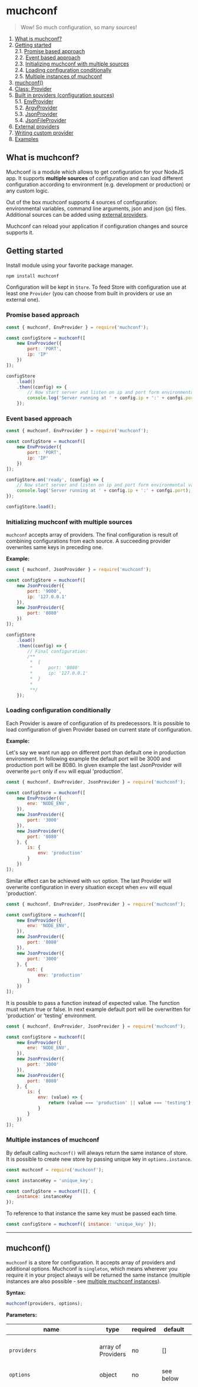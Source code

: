 # muchconf
> Wow! So much configuration, so many sources!

1. [What is muchconf?](#What%20is%20muchconf?)
2. [Getting started](#Getting%20started)  
    2.1. [Promise based approach](#Promise%20based%20approach:)  
    2.2. [Event based approach](#Event%20based%20approach)  
    2.3. [Initializing muchconf with multiple sources](#Initializing%20muchconf%20with%20multiple%20sources)  
    2.4. [Loading configuration conditionally](#Loading%20configuration%20conditionally)  
    2.5. [Multiple instances of muchconf](#Multiple%20instances%20of%20muchconf)
3. [muchconf()](#muchconf\(\))
4. [Class: Provider](#Class:%20Provider)  
5. [Built in providers (configuration sources)](#Built%20in%20providers%20\(configuration%20sources\))  
    5.1. [EnvProvider](#EnvProvider)  
    5.2. [ArgvProvider](#ArgvProvider)  
    5.3. [JsonProvider](#JsonProvider)  
    5.4. [JsonFileProvider](#JsonFileProvider)
6. [External providers](#External%20providers)
7. [Writing custom provider](#Writing%20custom%20provider)
8. [Examples](#Examples)


## What is muchconf?
Muchconf is a module which allows to get configuration for your NodeJS app. It supports **multiple sources** of configuration and can load different configuration according to environment (e.g. development or production) or any custom logic.

Out of the box muchconf supports 4 sources of configuration: environmental variables, command line arguments, json and json (js) files. Additional sources can be added using [external providers](#External%20providers).

Muchconf can reload your application if configuration changes and source supports it.

## Getting started
Install module using your favorite package manager.
```bash
npm install muchconf
```
Configuration will be kept in `Store`. To feed Store with configuration use at least one `Provider` (you can choose from built in providers or use an external one). 

### Promise based approach
```js
const { muchconf, EnvProvider } = require('muchconf');

const configStore = muchconf([
    new EnvProvider({
        port: 'PORT',
        ip: 'IP'
    })
]);

configStore
    .load()
    .then((config) => {
        // Now start server and listen on ip and port form environmental variables
        console.log('Server running at ' + config.ip + ':' + confgi.port);
    });
```
### Event based approach
```js
const { muchconf, EnvProvider } = require('muchconf');

const configStore = muchconf([
    new EnvProvider({
        port: 'PORT',
        ip: 'IP'
    })
]);

configStore.on('ready', (config) => {
    // Now start server and listen on ip and port form environmental variables
    console.log('Server running at ' + config.ip + ':' + confgi.port);
});

configStore.load();
```

### Initializing muchconf with multiple sources
`muchconf` accepts array of providers. The final configuration is result of combining configurations from each source. A succeeding provider overwrites same keys in preceding one.

__Example:__

```js
const { muchconf, JsonProvider } = require('muchconf');

const configStore = muchconf([
    new JsonProvider({
        port: '9000',
        ip: '127.0.0.1'
    }),
    new JsonProvider({
        port: '8080'
    })
]);

configStore
    .load()
    .then((config) => {
        // Final configuration:
        /**
         *  {
         *      port: '8080'
         *      ip: '127.0.0.1'
         *  } 
         * 
         **/
    });
```

### Loading configuration conditionally
Each Provider is aware of configuration of its predecessors. It is possible to load configuration of given Provider based on current state of configuration.

__Example:__

Let's say we want run app on different port than default one in production environment. In following example the default port will be 3000 and production port will be 8080. In given example the last JsonProvider will overwrite `port` only if `env` will equal 'production'.

```js
const { muchconf, EnvProvider, JsonProvider } = require('muchconf');

const configStore = muchconf([
    new EnvProvider({
        env: 'NODE_ENV',
    }),
    new JsonProvider({
        port: '3000'
    }),
    new JsonProvider({
        port: '8080'
    }, {
        is: {
            env: 'production'
        }
    })
]);
```

Similar effect can be achieved with `not` option. The last Provider will overwrite configuration in every situation except when `env` will equal 'production'.

```js
const { muchconf, EnvProvider, JsonProvider } = require('muchconf');

const configStore = muchconf([
    new EnvProvider({
        env: 'NODE_ENV',
    }),
    new JsonProvider({
        port: '8080'
    }),
    new JsonProvider({
        port: '3000'
    }, {
        not: {
            env: 'production'
        }
    })
]);
```

It is possible to pass a function instead of expected value. The function must return true or false. In next example default port will be overwritten for 'production' or 'testing' environment.

```js
const { muchconf, EnvProvider, JsonProvider } = require('muchconf');

const configStore = muchconf([
    new EnvProvider({
        env: 'NODE_ENV',
    }),
    new JsonProvider({
        port: '3000'
    }),
    new JsonProvider({
        port: '8080'
    }, {
        is: {
            env: (value) => {
                return (value === 'production' || value === 'testing');
            }
        }
    })
]);
```

### Multiple instances of muchconf
By default calling `muchconf()` will always return the same instance of store. It is possible to create new store by passing unique key in `options.instance`.

```js
const muchconf = require('muchconf');

const instanceKey = 'unique_key';

const configStore = muchconf([], {
    instance: instanceKey
});

```

To reference to that instance the same key must be passed each time.

```js
const configStore = muchconf({ instance: 'unique_key' });
```


----------------------

## muchconf()
`muchconf` is a store for configuration. It accepts array of providers and additional options. Muchconf is `singleton`, which means wherever you require it in your project always will be returned the same instance (multiple instances are also possible - see [multiple muchconf instances](#Multiple%20instances%20of%20muchconf)).

__Syntax:__

```js
muchconf(providers, options);
```

__Parameters:__

| name                              | type                  | required  | default                   | description                                       |
|-----------------------------------|-----------------------|-----------|---------------------------|---------------------------------------------------|
|`providers`                        | array of Providers    | no        | []                        | Providers of configuration to feed the store      |
| `options`                         | object                | no        | see below                 |   options for muchconf                            |
| `options.instance`                | symbol or string      | no        | new `Symbol()` is created | Each instance of muchconf is identified by unique key. By default muchconf creates its key by its self. If more than one instance of muchconf is required it can be created by passing custom `instance` key. The same key must by used later to refer to this instance.
| `options.allowNullOrUndefined`    | boolean               | no        | `false`                   | Should `null` or `undefined` be treated as a proper value. If set to false (default behavior) `null` or `undefined` won't overwrite existing configuration.                                                                                            |

__Returns:__  
Instance of configuration store. 

### Methods
#### `load` 
Loads configuration from store. I returns promise, which resolves to configuration object. 

__Syntax:__
```js
configStore
    .load()
    .then((config) => {
        // configuration is avalivle here
    });
``` 

#### `get`
Returns configuration from store.

__Syntax:__
```js
let config = congiStore.get();
```

#### `getSymbol`
Returns unique key of instance.

__Syntax:__
```js
configStore.getSymbol();
```

### Events
Muchconf store is an instance of EventEmitter. During its lifecycle couple events are emitted.

| Event name    | Description                                                          |
|---------------|----------------------------------------------------------------------|
| `ready`       | Fired after store initialization and when final configuration is ready. `ready` event is fired only once in store lifecycle.
| `loaded`      | Fired whenever new configuration is ready. It is fired both after store initialization and after configuration update.
| `update`      | Fired after configuration update.
| `error`       | Fired whenever error occurs. 


Event cycle:

| state \ event name | ready | loaded | update |
|---------------|:-------:|:--------:|:--------:|
| Instance of muchconf initialized and configuration is ready | __yes__ | __yes__ | no |
| Configuration has been updated | no | __yes__ | __yes__ |

-----------------------
## Class: Provider
Each configuration provider extends this class. Provider is an instance of EventEmitter.

```js
new Provider(options);
```
__Parameters:__

| name         | type     | required  | default          | description                                       |
|--------------|----------|-----------|------------------|---------------------------------------------------|
| `options`      | object   | no        | see below        | options for provider                              |
| `options.castNumbers` | boolean | no | false | if possible, strings will be converted to number, e.g. '2' will be 2 |
| `options.convertTrueFalseStrings` | boolean | no | false | strings like 'true' or 'false' will be converted to boolean |
| `options.cutQuotations` | boolean | no | false | double quotation marks form beginning and ending of string will be cut off. E.g. '"some value"' will be 'some value' |
| `options.not` | object | no | undefined | |
| `options.is` | object | no  | undefined | |

### Methods
#### `enableWatching`
Sets watch property to true. Tells muchconf that Provider supports configuration watching.

__Syntax:__
```js
provider.enableWatching();
```
#### `parse`
If possible and enabled in options passed to provider transforms configuration value. 

__Syntax:__
```js
provider.parse(value);
```
__Parameters:__

| name         | type     | required  | default | description         |
|--------------|----------|-----------|---------|---------------------|
| value        | `string` | yes       |         | value to convert    |

_Returns:_  
Parsed value if it was possible in other case original one.


#### `castNumber`
If possible converts number-like value to number. 

__Syntax:__
```js
provider.castNumber(value);
```
__Parameters:__

| name         | type     | required  | default | description         |
|--------------|----------|-----------|---------|---------------------|
| value        | `string` | yes       |         | value to convert    |

__Returns:__  
Parsed value if it was possible in other case original one.
#### `convertTrueFalseString`
If possible converts strings like "true" or "false" to its boolean equivalent. It is case insensitive.

__Syntax:__
```js
provider.convertTrueFalseString(value);
```
__Parameters:__

| name         | type     | required  | default | description         |
|--------------|----------|-----------|---------|---------------------|
| value        | `string` | yes       |         | value to convert    |

_Returns:_  
Parsed value if it was possible in other case original one.
#### `cutQuotations`
If possible trims quotation marks from string.

__Syntax:__
```js
provider.cutQuotations(value);
```
__Parameters:__

| name         | type     | required  | default | description         |
|--------------|----------|-----------|---------|---------------------|
| value        | `string` | yes       |         | value to convert    |

_Returns:_  
Parsed value if it was possible in other case original one.

#### `load`
Loads configuration. It should be implemented in custom provider. If not it will always resolve to empty configuration.

__Syntax:__
```js
provider.load();
```
__Returns:__  
Promise which resolves to configuration object.

## Built in providers (configuration sources)
Provider represents source of configuration. Muchconf has 4 build in providers and supports external providers. Out of the box muchconf can get configuration form environmental variables, command line arguments, JSON or JSON file.

__Build-in providers:__  
1. [EnvProvider](#EnvProvider) - environmental variables  
2. [ArgvProvider](#ArgvProvider) - command line arguments  
3. [JsonProvider](#JsonProvider) - JSON (or javascript object)  
4. [JsonFileProvider](#JsonFileProvider) - JSON file  

### EnvProvider
EnvProvider gets configuration form environmental variables in OS.

__Syntax:__
```js
new EnvProvider(configurationMap, providerOptions)
```
__Parameters:__

| name                 | type     | required  | default | description         |
|----------------------|----------|-----------|---------|---------------------|
| `configurationMap`   | `object` | yes       |         | object representing configuration. It could be nested or include arrays. Each value will be replaced with value of ENV variable with that name   |
| `providerOptions`    | `object` | no        |         |common options for provider. See [Provider](##Provider) section |

__Example:__
```js
const { Store, EnvProvider } = require('muchconf');

const configStore = new Store([
    new EnvProvider({
        env: 'NODE_ENV',
        port: 'PORT',
        mongo: {
            uri: 'MONGO_URI',
            port: 'MONGO_PORT',
            dbName: 'MONGO_DATABASE_NAME'
        },
        apiEndpoints: ['API_ENDPOINT_MAIN', 'API_ENDPOINT_BACKUP']
    })
]);
```
EnvProvider will map environmental variables to configuration keys. Final configuration could look like this:
```js
    {
        env: 'production',
        port: '9000',
        mongo: {
            uri: 'mongo://localhost',
            port: '27017',
            dbName: 'AppDatabase'
        },
        apiEndpoints: ['https://main.api.example', 'https://backup.api.example']
    }
```
#### ArgvProvider
ArgvProvider gets configuration from command line arguments in format `--name-of-option <value>`.

__Syntax:__
```js
new ArgvProvider(configurationMap, providerOptions)
```
__Parameters:__

| name                 | type     | required  | default | description         |
|----------------------|----------|-----------|---------|---------------------|
| `configurationMap`   | `object` | yes       |         | object representing configuration. It could be nested or include arrays. Each value will be replaced with value of option with that name preceded with double dash.   |
| `providerOptions`    | `object` | no        |         |common options for provider. See [Provider](##Provider) section |


__Example:__
```js
const { Store, ArgvProvider } = require('muchconf');

const configStore = new Store([
    new ArgvProvider({
        env: 'env',
        port: 'port',
        mongo: {
            uri: 'mongo-uri',
            port: 'mongo-port'
        }
    })
]);
```
If we run app with command like this:
```bash
node app.js --env production --port 9000 --mongo-uri mongo://localhost --mongo-port 27017
```
It will result with configuration:
```js
    {
        env: 'production',
        port: '9000',
        mongo: {
            uri: 'mongo://localhost',
            port: '27017'
        },
    }
```

#### JsonProvider
JsonProvider accepts JSON or JS object as configuration

__Syntax:__
```js
new JsonProvider(json, providerOptions)
```
__Parameters:__

| name                 | type     | required  | default | description         |
|----------------------|----------|-----------|---------|---------------------|
| `json`               | `object` | yes       |         | object with configuration   |
| `providerOptions`    | `object` | no        |         | common options for provider. See [Provider](##Provider) section |


__Example:__
```js
const { Store, JsonProvider } = require('muchconf');

const configStore = new Store([
    new JsonProvider({
        env: 'production',
        port: 9000,
        mongo: {
            uri: 'mongo://localhost',
            port: 27017
        }
    })
]);
```

#### JsonFileProvider
JsonFileProvider will import JSON or JS file with configuration. 

__Syntax:__
```js
new JsonFileProvider(filePath, providerOptions)
```
__Parameters:__

| name                 | type     | required  | default | description         |
|----------------------|----------|-----------|---------|---------------------|
| `filePath`           | `string` | yes       |         | path to file with configuration |
| `providerOptions`    | `object` | no        |         | common options for provider. See [Provider](##Provider) section |

__Example:__
```js
const { Store, JsonFileProvider } = require('muchconf');

const configStore = new Store([
    new JsonProvider('/app/config/configuration.json')
]);
```

## External providers
Here is list of external providers.

| Configuration source | Link                           | Description                    |
| -------------------- |--------------------------------| -------------------------------|
| consul               |[kmoskwiak/muchconf-consul-provider](https://github.com/kmoskwiak/muchconf-consul-provider) | Imports configuration from consul KV store. Support for configuration reloading. |


## Writing custom provider
By itself Provider is not very useful, it will always return empty configuration :). Provider class allows to create custom providers.

The simplest custom provider extends `Provider` class and expose method `load`. Here is an example of provider, which always returns `{ awsome: true }` configuration.

```js
const { Provider } = require('muchconf');

class AwsomeProvider extends Provider {
    constructor(commonOptions) {
        super(commonOptions);
        this.myConfiguration = {
            awsome: true
        };
    }

    load() {
        return Promise.resolve(this.myConfiguration);
    }
}
```
To take advantage of `Provider` parsing function method `parse` must be explicitly called on value. 

```js
const { Provider } = require('muchconf');

class AwsomeProvider extends Provider {
    constructor(commonOptions) {
        super(commonOptions);

        this.myConfiguration = {
            awsome: 'TRUE',
            port: '9000'
        };
    }

    load() {
        let configuration = {};
        for(let key in this.myConfiguration) {
            configuration[key] = this.parse(this.myConfiguration[key]);
        }
        return Promise.resolve(configuration);
    }
}
```
In above example, if AsomeProvider will be called with options `{ castNumber: true, convertTrueFalseStrings: true }` values `'TRUE'` and `'9000'` will be converted to `true` and `9000` accordingly.

Provider can emit `update` event when configuration changes. `muchconf` listens for those events and can reload application. To enable provider watching method `startWatching` must be called.

```js
const { Provider } = require('muchconf');
const database = require('someDatabase');

class AwsomeProvider extends Provider {
    constructor(commonOptions) {
        super(commonOptions);
        this.db = database.connect();

        this.configuration = {};
        this.enableWatching();
        watchForChanges();
    }

    async getConfiguration() {
        return this.db.select('configuration');
    }

    watchForChanges() {
        setTimeout( async () => {
            let config = await this.db.select('configuration');
            // Make sure that configuration has changed!
            this.configuration = config;
            watchForChanges();
        }, 60000)
    }

    async load() {
        this.configuration = await getConfiguration();
        return Promise.resolve(this.configuration);
    }
}
```

# Examples

See examples:
 - [HTTP server with muchconf](examples/server)